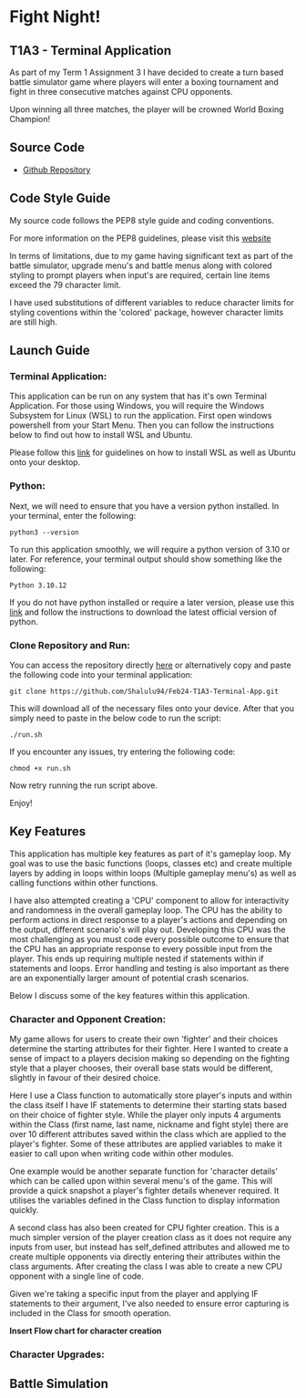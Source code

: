 # Fight Night!

## T1A3 - Terminal Application

As part of my Term 1 Assignment 3 I have decided to create a turn based battle simulator game where players will enter a boxing tournament and fight in three consecutive matches against CPU opponents. 

Upon winning all three matches, the player will be crowned World Boxing Champion!

## Source Code
- [Github Repository](https://github.com/Shalulu94/Feb24-T1A3-Terminal-App)

## Code Style Guide

My source code follows the PEP8 style guide and coding conventions. 

For more information on the PEP8 guidelines, please visit this [website](https://peps.python.org/pep-0008/)

In terms of limitations, due to my game having significant text as part of the battle simulator, upgrade menu's and battle menus along with colored styling to prompt players when input's are required, certain line items exceed the 79 character limit. 

I have used substitutions of different variables to reduce character limits for styling coventions within the 'colored' package, however character limits are still high. 

## Launch Guide

### Terminal Application:

This application can be run on any system that has it's own Terminal Application. For those using Windows, you will require the Windows Subsystem for Linux (WSL) to run the application. First open windows powershell from your Start Menu. Then you can follow the instructions below to find out how to install WSL and Ubuntu.

Please follow this [link](https://learn.microsoft.com/en-us/windows/wsl/install) for guidelines on how to install WSL as well as Ubuntu onto your desktop. 

### Python:

Next, we will need to ensure that you have a version python installed.
In your terminal, enter the following:



    python3 --version


To run this application smoothly, we will require a python version of 3.10 or later. For reference, your terminal output should show something like the following:



    Python 3.10.12



If you do not have python installed or require a later version, please use this [link](https://www.python.org/downloads/) and follow the instructions to download the latest official version of python. 

### Clone Repository and Run:

You can access the repository directly [here](https://github.com/Shalulu94/Feb24-T1A3-Terminal-App) or alternatively copy and paste the following code into your terminal application:



    git clone https://github.com/Shalulu94/Feb24-T1A3-Terminal-App.git

This will download all of the necessary files onto your device. After that you simply need to paste in the below code to run the script:

    ./run.sh

If you encounter any issues, try entering the following code:

    chmod +x run.sh

Now retry running the run script above. 

Enjoy!

## Key Features

This application has multiple key features as part of it's gameplay loop. My goal was to use the basic functions (loops, classes etc) and create multiple layers by adding in loops within loops (Multiple gameplay menu's) as well as calling functions within other functions.

I have also attempted creating a 'CPU' component to allow for interactivity and randomness in the overall gameplay loop. The CPU has the ability to perform actions in direct response to a player's actions and depending on the output, different scenario's will play out. Developing this CPU was the most challenging as you must code every possible outcome to ensure that the CPU has an appropriate response to every possible input from the player. This ends up requiring multiple nested if statements within if statements and loops. Error handling and testing is also important as there are an exponentially larger amount of potential crash scenarios.

Below I discuss some of the key features within this application.

### Character and Opponent Creation:

My game allows for users to create their own 'fighter' and their choices determine the starting attributes for their fighter. Here I wanted to create a sense of impact to a players decision making so depending on the fighting style that a player chooses, their overall base stats would be different, slightly in favour of their desired choice. 

Here I use a Class function to automatically store player's inputs and within the class itself I have IF statements to determine their starting stats based on their choice of fighter style. While the player only inputs 4 arguments within the Class (first name, last name, nickname and fight style) there are over 10 different attributes saved within the class which are applied to the player's fighter. Some of these attributes are applied variables to make it easier to call upon when writing code within other modules.

One example would be another separate function for 'character details' which can be called upon within several menu's of the game. This will provide a quick snapshot a player's fighter details whenever required. It utilises the variables defined in the Class function to display information quickly.

A second class has also been created for CPU fighter creation. This is a much simpler version of the player creation class as it does not require any inputs from user, but instead has self_defined attributes and allowed me to create multiple opponents via directly entering their attributes within the class arguments. After creating the class I was able to create a new CPU opponent with a single line of code. 

Given we're taking a specific input from the player and applying IF statements to their argument, I've also needed to ensure error capturing is included in the Class for smooth operation. 

**Insert Flow chart for character creation**



### Character Upgrades:



## Battle Simulation





